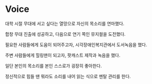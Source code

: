 # Voice

대학 시절 무대에 서고 싶다는 열망으로 자신의 목소리를 연마했다.

합창 무대 진출에 성공하고, 다음으로 연기 쪽인 뮤지컬을 도전했다.

필요한 사람들에게 도움이 되어주고자, 시각장애인복지관에서 도서녹음을 했다.

주변 사람들에게 힐링맨이 되고자, 팟캐스트 제작과 녹음을 했다.



일단 본인의 목소리를 본인 스스로가 굉장히 좋아한다.

정신적으로 힘들 땐 뭐라도 소리를 내어 읽는 식으로 멘탈 관리를 한다.



